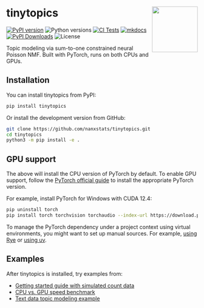 # tinytopics <img src="assets/logo.png" align="right" width="120" />

[![PyPI version](https://img.shields.io/pypi/v/tinytopics)](https://pypi.org/project/tinytopics/)
![Python versions](https://img.shields.io/pypi/pyversions/tinytopics)
[![CI Tests](https://github.com/nanxstats/tinytopics/actions/workflows/ci-tests.yaml/badge.svg)](https://github.com/nanxstats/tinytopics/actions/workflows/ci-tests.yaml)
[![mkdocs](https://github.com/nanxstats/tinytopics/actions/workflows/mkdocs.yml/badge.svg)](https://nanx.me/tinytopics/)
[![PyPI Downloads](https://img.shields.io/pypi/dm/tinytopics)](https://pypistats.org/packages/tinytopics)
![License](https://img.shields.io/pypi/l/tinytopics)

Topic modeling via sum-to-one constrained neural Poisson NMF.
Built with PyTorch, runs on both CPUs and GPUs.

## Installation

You can install tinytopics from PyPI:

```bash
pip install tinytopics
```

Or install the development version from GitHub:

```bash
git clone https://github.com/nanxstats/tinytopics.git
cd tinytopics
python3 -m pip install -e .
```

## GPU support

The above will install the CPU version of PyTorch by default. To enable GPU support,
follow the [PyTorch official guide](https://pytorch.org/get-started/locally/)
to install the appropriate PyTorch version.

For example, install PyTorch for Windows with CUDA 12.4:

```bash
pip uninstall torch
pip install torch torchvision torchaudio --index-url https://download.pytorch.org/whl/cu124
```

To manage the PyTorch dependency under a project context using virtual
environments, you might want to set up manual sources. For example,
[using Rye](https://rye.astral.sh/guide/faq/#how-do-i-install-pytorch) or
[using uv](https://docs.astral.sh/uv/guides/integration/pytorch/).

## Examples

After tinytopics is installed, try examples from:

- [Getting started guide with simulated count data](https://nanx.me/tinytopics/articles/get-started/)
- [CPU vs. GPU speed benchmark](https://nanx.me/tinytopics/articles/benchmark/)
- [Text data topic modeling example](https://nanx.me/tinytopics/articles/text/)
